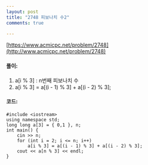 ```yaml
---
layout: post
title: "2748 피보나치 수2"
comments: true

---
```

[https://www.acmicpc.net/problem/2748](http://www.acmicpc.net/problem/2748)

#### **풀이:**
1. a[i % 3]
	: n번째 피보나치 수
2. a[i % 3] = a[(i - 1) % 3] + a[(i - 2) % 3];
    

#### **코드:**

```
#include <iostream>
using namespace std;
long long a[3] = { 0,1 }, n;
int main() {
	cin >> n;
	for (int i = 2; i <= n; i++)
		a[i % 3] = a[(i - 1) % 3] + a[(i - 2) % 3];
	cout << a[n % 3] << endl;
}
```